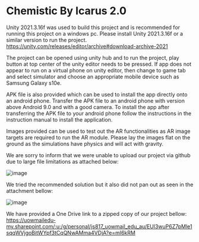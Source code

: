 # Chemistic By Icarus 2.0

Unity 2021.3.16f was used to build this project and is recommended for running this project on a windows pc.
Please install Unity 2021.3.16f or a similar version to run the project.
https://unity.com/releases/editor/archive#download-archive-2021

The project can be opened using unity hub and to run the project, play button at top center of the unity editor
needs to be pressed. If app does not appear to run on a virtual phone on unity editor, then change to game
tab and select simulator and choose an appropriate mobile device such as Samsung Galaxy s10e.

APK file is also provided which can be used to install the app directly onto an android phone.
Transfer the APK file to an android phone with version above Android 9.0 and with a good camera.
To install the app after transferring the APK file to your android phone follow the instructions in
the instruction manual to install the application.


Images provided can be used to test out the AR functionalities as AR image targets are required to run the 
AR module. Please lay the images flat on the ground as the simulations have physics and will act with gravity.

We are sorry to inform that we were unable to upload our project via github due to large file limitations as attached below:

![image](https://user-images.githubusercontent.com/122973862/229610936-b9a9c7ce-9027-4f0a-af17-a05aed544f75.png)

We tried the recommended solution but it also did not pan out as seen in the attachment bellow:

![image](https://user-images.githubusercontent.com/122973862/229611076-bc3d9293-db31-4e19-a28f-ed96a0719ac4.png)

We have provided a One Drive link to a zipped copy of our project bellow:
https://uowmailedu-my.sharepoint.com/:u:/g/personal/js817_uowmail_edu_au/EUl3wuP6Z7pMle1sqqWVjgoBitWYpf3tCqQNwAMma4VDjA?e=mI6kRM

